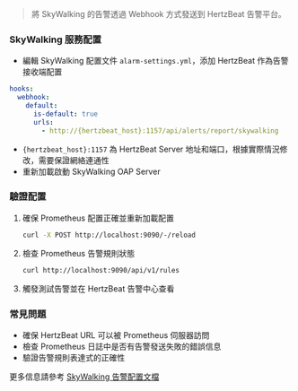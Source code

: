 >將 SkyWalking 的告警透過 Webhook 方式發送到 HertzBeat 告警平台。

### SkyWalking 服務配置

- 編輯 SkyWalking 配置文件 `alarm-settings.yml`，添加 HertzBeat 作為告警接收端配置
```yaml
hooks:
  webhook:
    default:
      is-default: true
      urls:
        - http://{hertzbeat_host}:1157/api/alerts/report/skywalking

```
- `{hertzbeat_host}:1157` 為 HertzBeat Server 地址和端口，根據實際情況修改，需要保證網絡連通性
- 重新加載啟動 SkyWalking OAP Server

### 驗證配置

1. 確保 Prometheus 配置正確並重新加載配置
    ```bash
    curl -X POST http://localhost:9090/-/reload
    ```
2. 檢查 Prometheus 告警規則狀態
    ```bash
    curl http://localhost:9090/api/v1/rules
    ```
3. 觸發測試告警並在 HertzBeat 告警中心查看

### 常見問題

- 確保 HertzBeat URL 可以被 Prometheus 伺服器訪問
- 檢查 Prometheus 日誌中是否有告警發送失敗的錯誤信息
- 驗證告警規則表達式的正確性

更多信息請參考 [SkyWalking 告警配置文檔](https://skywalking.apache.org/docs/main/latest/en/setup/backend/backend-alarm/)
